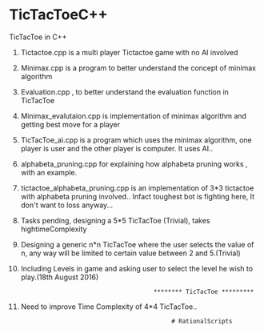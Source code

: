 # TicTacToeC++
TicTacToe in C++

1) Tictactoe.cpp is a multi player Tictactoe game with no AI involved

2) Minimax.cpp is a program to better understand the concept of minimax algorithm

3) Evaluation.cpp , to better understand the evaluation function in TicTacToe

4) Minimax_evalutaion.cpp is implementation of minimax algorithm and getting best move for a player

5) TicTacToe_ai.cpp is a program which uses the minimax algorithm, one player is user and the other player is computer. It uses AI..

6) alphabeta_pruning.cpp for explaining how alphabeta pruning works , with an example.

7) tictactoe_alphabeta_pruning.cpp is an implementation of  3*3 tictactoe with alphabeta pruning involved.. Infact toughest bot is fighting here, It don't want to loss anyway...

8) Tasks pending, designing a 5*5 TicTacToe (Trivial), takes hightimeComplexity

10) Designing a generic n*n TicTacToe where the user selects the value of n, any way will be limited to certain value between 2 and 5.(Trivial)

9) Including Levels in game and asking user to select the level he wish to play.(18th August 2016)


                                            ******** TicTacToe *********         



10) Need to improve Time Complexity of 4*4 TicTacToe..




 
                                                  # RationalScripts                
